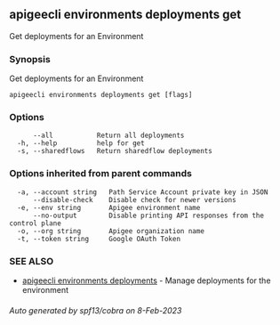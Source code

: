 ## apigeecli environments deployments get

Get deployments for an Environment

### Synopsis

Get deployments for an Environment

```
apigeecli environments deployments get [flags]
```

### Options

```
      --all           Return all deployments
  -h, --help          help for get
  -s, --sharedflows   Return sharedflow deployments
```

### Options inherited from parent commands

```
  -a, --account string   Path Service Account private key in JSON
      --disable-check    Disable check for newer versions
  -e, --env string       Apigee environment name
      --no-output        Disable printing API responses from the control plane
  -o, --org string       Apigee organization name
  -t, --token string     Google OAuth Token
```

### SEE ALSO

* [apigeecli environments deployments](apigeecli_environments_deployments.md)	 - Manage deployments for the environment

###### Auto generated by spf13/cobra on 8-Feb-2023
